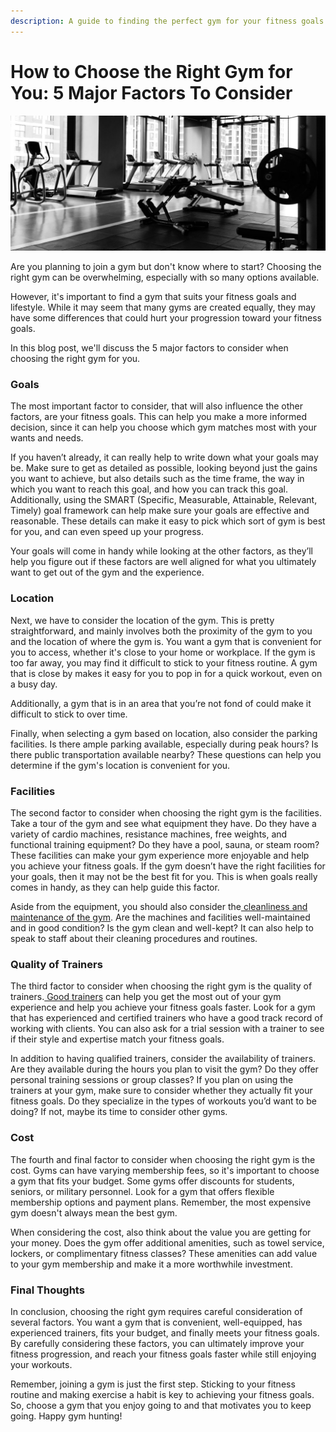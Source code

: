 ```yaml
---
description: A guide to finding the perfect gym for your fitness goals
---
```


# How to Choose the Right Gym for You: 5 Major Factors To Consider

![](.gitbook/assets/0.png)

Are you planning to join a gym but don't know where to start? Choosing the right gym can be overwhelming, especially with so many options available.

However, it's important to find a gym that suits your fitness goals and lifestyle. While it may seem that many gyms are created equally, they may have some differences that could hurt your progression toward your fitness goals.

In this blog post, we'll discuss the 5 major factors to consider when choosing the right gym for you.

### **Goals** <a href="#_uz7icwx056na" id="_uz7icwx056na"></a>

The most important factor to consider, that will also influence the other factors, are your fitness goals. This can help you make a more informed decision, since it can help you choose which gym matches most with your wants and needs.

If you haven’t already, it can really help to write down what your goals may be. Make sure to get as detailed as possible, looking beyond just the gains you want to achieve, but also details such as the time frame, the way in which you want to reach this goal, and how you can track this goal. Additionally, using the SMART (Specific, Measurable, Attainable, Relevant, Timely) goal framework can help make sure your goals are effective and reasonable. These details can make it easy to pick which sort of gym is best for you, and can even speed up your progress.

Your goals will come in handy while looking at the other factors, as they’ll help you figure out if these factors are well aligned for what you ultimately want to get out of the gym and the experience.

### **Location** <a href="#_jtj47eqf4tch" id="_jtj47eqf4tch"></a>

Next, we have to consider the location of the gym. This is pretty straightforward, and mainly involves both the proximity of the gym to you and the location of where the gym is. You want a gym that is convenient for you to access, whether it's close to your home or workplace. If the gym is too far away, you may find it difficult to stick to your fitness routine. A gym that is close by makes it easy for you to pop in for a quick workout, even on a busy day.

Additionally, a gym that is in an area that you’re not fond of could make it difficult to stick to over time.

Finally, when selecting a gym based on location, also consider the parking facilities. Is there ample parking available, especially during peak hours? Is there public transportation available nearby? These questions can help you determine if the gym's location is convenient for you.

### **Facilities** <a href="#_l7tb00k33bcg" id="_l7tb00k33bcg"></a>

The second factor to consider when choosing the right gym is the facilities. Take a tour of the gym and see what equipment they have. Do they have a variety of cardio machines, resistance machines, free weights, and functional training equipment? Do they have a pool, sauna, or steam room? These facilities can make your gym experience more enjoyable and help you achieve your fitness goals. If the gym doesn’t have the right facilities for your goals, then it may not be the best fit for you. This is when goals really comes in handy, as they can help guide this factor.

Aside from the equipment, you should also consider the[ cleanliness and maintenance of the gym](https://denver.gym2gym.com/why-private-gyms-are-more-hygienic-for-your-fitness-journey). Are the machines and facilities well-maintained and in good condition? Is the gym clean and well-kept? It can also help to speak to staff about their cleaning procedures and routines.

### **Quality of Trainers** <a href="#_k4m8jhilhgnz" id="_k4m8jhilhgnz"></a>

The third factor to consider when choosing the right gym is the quality of trainers.[ Good trainers](https://denver.gym2gym.com/3-tips-for-finding-the-perfect-private-trainer-for-you) can help you get the most out of your gym experience and help you achieve your fitness goals faster. Look for a gym that has experienced and certified trainers who have a good track record of working with clients. You can also ask for a trial session with a trainer to see if their style and expertise match your fitness goals.

In addition to having qualified trainers, consider the availability of trainers. Are they available during the hours you plan to visit the gym? Do they offer personal training sessions or group classes? If you plan on using the trainers at your gym, make sure to consider whether they actually fit your fitness goals. Do they specialize in the types of workouts you’d want to be doing? If not, maybe its time to consider other gyms.

### **Cost** <a href="#_vsy825yobn6w" id="_vsy825yobn6w"></a>

The fourth and final factor to consider when choosing the right gym is the cost. Gyms can have varying membership fees, so it's important to choose a gym that fits your budget. Some gyms offer discounts for students, seniors, or military personnel. Look for a gym that offers flexible membership options and payment plans. Remember, the most expensive gym doesn't always mean the best gym.

When considering the cost, also think about the value you are getting for your money. Does the gym offer additional amenities, such as towel service, lockers, or complimentary fitness classes? These amenities can add value to your gym membership and make it a more worthwhile investment.

### **Final Thoughts** <a href="#_phnsbyhhk69e" id="_phnsbyhhk69e"></a>

In conclusion, choosing the right gym requires careful consideration of several factors. You want a gym that is convenient, well-equipped, has experienced trainers, fits your budget, and finally meets your fitness goals. By carefully considering these factors, you can ultimately improve your fitness progression, and reach your fitness goals faster while still enjoying your workouts.

Remember, joining a gym is just the first step. Sticking to your fitness routine and making exercise a habit is key to achieving your fitness goals. So, choose a gym that you enjoy going to and that motivates you to keep going. Happy gym hunting!
